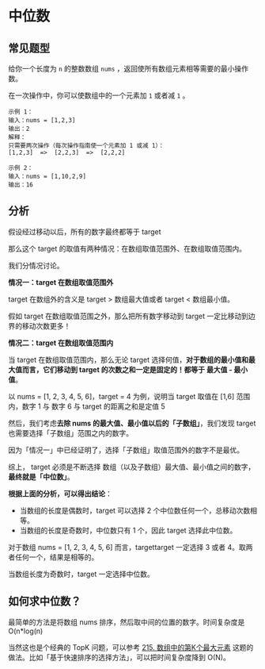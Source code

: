 # 中位数

## 常见题型

给你一个长度为 `n` 的整数数组 `nums` ，返回使所有数组元素相等需要的最小操作数。

在一次操作中，你可以使数组中的一个元素加 `1` 或者减 `1` 。

```
示例 1：
输入：nums = [1,2,3]
输出：2
解释：
只需要两次操作（每次操作指南使一个元素加 1 或减 1）：
[1,2,3]  =>  [2,2,3]  =>  [2,2,2]

示例 2：
输入：nums = [1,10,2,9]
输出：16
```

## 分析

假设经过移动以后，所有的数字最终都等于 target

那么这个 target 的取值有两种情况：在数组取值范围外、在数组取值范围内。

我们分情况讨论。

**情况一：target 在数组取值范围外**

target 在数组外的含义是 target > 数组最大值或者 target < 数组最小值。

假如 target 在数组取值范围之外，那么把所有数字移动到 target 一定比移动到边界的移动次数更多！

**情况二：target 在数组取值范围内**

当 target 在数组取值范围内，那么无论 target 选择何值，**对于数组的最小值和最大值而言，它们移动到 target 的次数之和一定是固定的！都等于 最大值 - 最小值**。

以 nums = [1, 2, 3, 4, 5, 6]，target = 4 为例，说明当 target 取值在 [1,6] 范围内，数字 1 与 数字 6 与 target 的距离之和是定值 5



然后，我们考虑**去除 nums 的最大值、最小值以后的「子数组」**，我们发现 target 也需要选择「子数组」范围之内的数字。

因为「情况一」中已经证明了，选择「子数组」取值范围外的数字不是最优。

综上， target 必须是不断选择 数组（以及子数组）最大值、最小值之间的数字，**最终就是「中位数」**。

**根据上面的分析，可以得出结论**：

- 当数组的长度是偶数时，target 可以选择 2 个中位数任何一个，总移动次数相等。
- 当数组的长度是奇数时，中位数只有 1 个，因此 target 选择此中位数。

对于数组 nums = [1, 2, 3, 4, 5, 6] 而言，targettarget 一定选择 3 或者 4。取两者任何一个，结果是相等的。

当数组长度为奇数时，target 一定选择中位数。

## 如何求中位数？

最简单的方法是将数组 nums 排序，然后取中间的位置的数字。时间复杂度是 O(n*log(n)

当然这也是个经典的 TopK 问题，可以参考 [215. 数组中的第K个最大元素](https://leetcode.cn/problems/kth-largest-element-in-an-array/) 这题的做法。比如「基于快速排序的选择方法」，可以把时间复杂度降到 O(N)。
